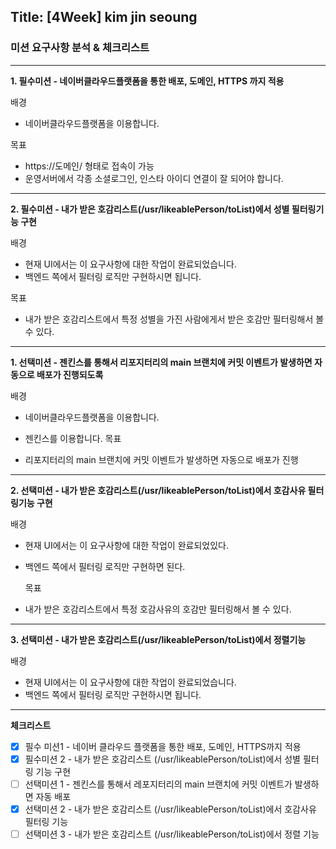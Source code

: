 ## Title: [4Week] kim jin seoung

### 미션 요구사항 분석 & 체크리스트

---

**1. 필수미션 - 네이버클라우드플랫폼을 통한 배포, 도메인, HTTPS 까지 적용**

배경

- 네이버클라우드플랫폼을 이용합니다.

목표

- https://도메인/ 형태로 접속이 가능
- 운영서버에서 각종 소셜로그인, 인스타 아이디 연결이 잘 되어야 합니다.

---
**2. 필수미션 - 내가 받은 호감리스트(/usr/likeablePerson/toList)에서 성별 필터링기능 구현**

배경

- 현재 UI에서는 이 요구사항에 대한 작업이 완료되었습니다.
- 백엔드 쪽에서 필터링 로직만 구현하시면 됩니다.

목표

- 내가 받은 호감리스트에서 특정 성별을 가진 사람에게서 받은 호감만 필터링해서 볼 수 있다.

---
**1. 선택미션 - 젠킨스를 통해서 리포지터리의 main 브랜치에 커밋 이벤트가 발생하면 자동으로 배포가 진행되도록**

배경

- 네이버클라우드플랫폼을 이용합니다.
- 젠킨스를 이용합니다.
  목표

- 리포지터리의 main 브랜치에 커밋 이벤트가 발생하면 자동으로 배포가 진행

---
**2. 선택미션 - 내가 받은 호감리스트(/usr/likeablePerson/toList)에서 호감사유 필터링기능 구현**

배경

- 현재 UI에서는 이 요구사항에 대한 작업이 완료되었있다.
- 백엔드 쪽에서 필터링 로직만 구현하면 된다.

  목표

- 내가 받은 호감리스트에서 특정 호감사유의 호감만 필터링해서 볼 수 있다.

---
**3. 선택미션 - 내가 받은 호감리스트(/usr/likeablePerson/toList)에서 정렬기능**

배경

- 현재 UI에서는 이 요구사항에 대한 작업이 완료되었습니다.
- 백엔드 쪽에서 필터링 로직만 구현하시면 됩니다.

---
**체크리스트**

- [x] 필수 미션1 - 네이버 클라우드 플랫폼을 통한 배포, 도메인, HTTPS까지 적용
- [x] 필수미션 2 - 내가 받은 호감리스트 (/usr/likeablePerson/toList)에서 성별 필터링 기능 구현
- [ ] 선택미션 1 - 젠킨스를 통해서 레포지터리의 main 브랜치에 커밋 이벤트가 발생하면 자동 배포
- [x] 선택미션 2 - 내가 받은 호감리스트 (/usr/likeablePerson/toList)에서 호감사유 필터링 기능
- [ ] 선택미션 3 - 내가 받은 호감리스트 (/usr/likeablePerson/toList)에서 정렬 기능